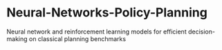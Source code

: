 # Neural-Networks-Policy-Planning
Neural network and reinforcement learning models for efficient decision-making on classical planning benchmarks
